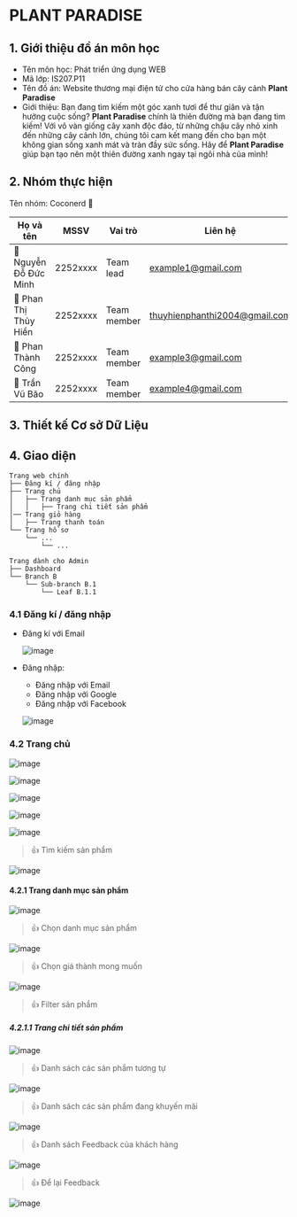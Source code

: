 # PLANT PARADISE
## 1. Giới thiệu đồ án môn học 
- Tên môn học: Phát triển ứng dụng WEB
- Mã lớp: IS207.P11
- Tên đồ án: Website thương mại điện tử cho cửa hàng bán cây cảnh **Plant Paradise**
- Giới thiệu:
  Bạn đang tìm kiếm một góc xanh tươi để thư giãn và tận hưởng cuộc sống? **Plant Paradise** chính là thiên đường mà bạn đang tìm kiếm! Với vô vàn giống cây xanh độc đáo, từ những chậu cây nhỏ xinh đến những cây cảnh    lớn, chúng tôi cam kết mang đến cho bạn một không gian sống xanh mát và tràn đầy sức sống. Hãy để **Plant Paradise** giúp bạn tạo nên một thiên đường xanh ngay tại ngôi nhà của mình!

## 2. Nhóm thực hiện
Tên nhóm: Coconerd 🥥

| Họ và tên          | MSSV     | Vai trò     | Liên hệ                     |
|--------------------|----------|-------------|-----------------------------|
|🌱 Nguyễn Đỗ Đức Minh | 2252xxxx | Team lead   | example1@gmail.com          |
|🌱 Phan Thị Thủy Hiền | 2252xxxx | Team member | thuyhienphanthi2004@gmail.com |
|🌱 Phan Thành Công   | 2252xxxx | Team member | example3@gmail.com          |
|🌱 Trần Vũ Bão       | 2252xxxx | Team member | example4@gmail.com          |

## 3. Thiết kế Cơ sở Dữ Liệu 

## 4. Giao diện 

```
Trang web chính
├── Đăng kí / đăng nhập
├── Trang chủ 
│   ├── Trang danh mục sản phẩm
│   │   ├── Trang chi tiết sản phẩm
│── Trang giỏ hàng 
│   ├── Trang thanh toán 
└── Trang hồ sơ
	└── ...
		└── ...

Trang dành cho Admin
├── Dashboard
└── Branch B
	└── Sub-branch B.1
		└── Leaf B.1.1
```

### 4.1 Đăng kí / đăng nhập
- Đăng kí với Email

    ![image](https://github.com/user-attachments/assets/5571fb0d-0420-4ea8-a325-b2b90e6b6436)
- Đăng nhập:
  - Đăng nhập với Email
  - Đăng nhập với Google
  - Đăng nhập với Facebook
  
  ![image](https://github.com/user-attachments/assets/617cf64f-b6a5-4a7f-8605-5630128bdfc4)
### 4.2 Trang chủ
![image](https://github.com/user-attachments/assets/f8d86e84-1f5c-444e-903f-fe853cfdacc4)
    
![image](https://github.com/user-attachments/assets/57e8d5bd-4b61-4674-a5b6-7d1e6559429c)
    
![image](https://github.com/user-attachments/assets/e629a937-1847-4ae7-87f2-02b2d8b32879)
    
![image](https://github.com/user-attachments/assets/b4780b9f-4e82-4ce0-9855-1e6833468e4b)
    
![image](https://github.com/user-attachments/assets/81fa7d78-162a-4d5d-8439-62060cb2e0a1)

> 👍 Tìm kiếm sản phẩm
> 
 ![image](https://github.com/user-attachments/assets/9c989814-03b8-41f2-b279-bb025018e00a)


#### 4.2.1 Trang danh mục sản phẩm
![image](https://github.com/user-attachments/assets/d878a5b7-a929-45f9-baff-7c47f17351d2)

> 👍 Chọn danh mục sản phẩm
> 
 ![image](https://github.com/user-attachments/assets/73d25573-7f7a-4855-ad0f-b6ed39749de7)

> 👍 Chọn giá thành mong muốn
> 
 ![image](https://github.com/user-attachments/assets/8919dd8f-7ad2-4e31-905c-0e56aa1ce6e0)
 
> 👍 Filter sản phẩm
> 

##### 4.2.1.1 Trang chi tiết sản phẩm
![image](https://github.com/user-attachments/assets/d7204d91-a51d-410c-8465-1eb6d6991cf0)
> 👍 Danh sách các sản phẩm tương tự
>
 ![image](https://github.com/user-attachments/assets/b5bb1442-ed9b-4d6d-bfee-ae82e73693db)

> 👍 Danh sách các sản phẩm đang khuyến mãi
>
 ![image](https://github.com/user-attachments/assets/3a45ae80-b8fb-44e3-bf07-2aec29f22b3e)

> 👍 Danh sách Feedback của khách hàng
>
 ![image](https://github.com/user-attachments/assets/71c3d46b-f92a-40a8-b530-6e8bce563538)

> 👍 Để lại Feedback
>
 ![image](https://github.com/user-attachments/assets/7b79565a-a50c-4146-8743-a36bf1922b6e)






    



